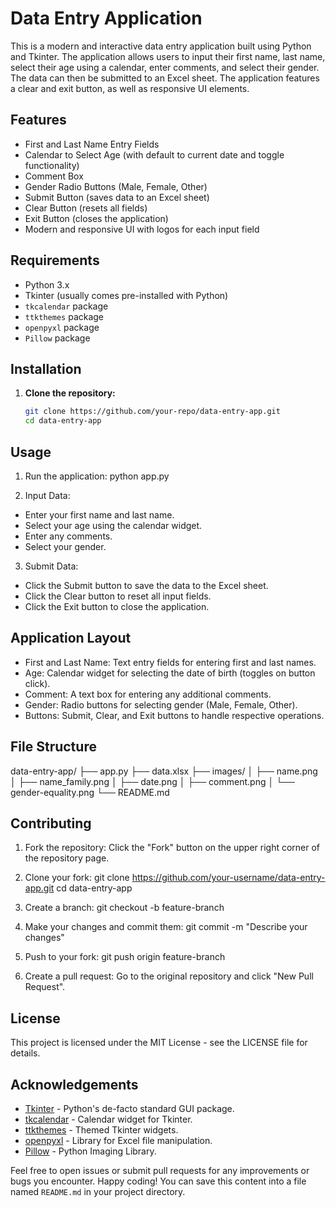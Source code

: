 # Data Entry Application

This is a modern and interactive data entry application built using Python and Tkinter. The application allows users to input their first name, last name, select their age using a calendar, enter comments, and select their gender. The data can then be submitted to an Excel sheet. The application features a clear and exit button, as well as responsive UI elements.

## Features

- First and Last Name Entry Fields
- Calendar to Select Age (with default to current date and toggle functionality)
- Comment Box
- Gender Radio Buttons (Male, Female, Other)
- Submit Button (saves data to an Excel sheet)
- Clear Button (resets all fields)
- Exit Button (closes the application)
- Modern and responsive UI with logos for each input field

## Requirements

- Python 3.x
- Tkinter (usually comes pre-installed with Python)
- `tkcalendar` package
- `ttkthemes` package
- `openpyxl` package
- `Pillow` package

## Installation

1. **Clone the repository:**
   ```sh
   git clone https://github.com/your-repo/data-entry-app.git
   cd data-entry-app

## Usage

1. Run the application:
    python app.py

2. Input Data:
- Enter your first name and last name.
- Select your age using the calendar widget.
- Enter any comments.
- Select your gender.

3. Submit Data:
- Click the Submit button to save the data to the Excel sheet.
- Click the Clear button to reset all input fields.
- Click the Exit button to close the application.

## Application Layout

- First and Last Name: Text entry fields for entering first and last names.
- Age: Calendar widget for selecting the date of birth (toggles on button click).
- Comment: A text box for entering any additional comments.
- Gender: Radio buttons for selecting gender (Male, Female, Other).
- Buttons: Submit, Clear, and Exit buttons to handle respective operations.

## File Structure

data-entry-app/
├── app.py
├── data.xlsx
├── images/
│   ├── name.png
│   ├── name_family.png
│   ├── date.png
│   ├── comment.png
│   └── gender-equality.png
└── README.md

## Contributing

1. Fork the repository:
Click the "Fork" button on the upper right corner of the repository page.

2. Clone your fork:
git clone https://github.com/your-username/data-entry-app.git
cd data-entry-app

3. Create a branch:
git checkout -b feature-branch

4. Make your changes and commit them:
git commit -m "Describe your changes"

5. Push to your fork:
git push origin feature-branch

6. Create a pull request:
Go to the original repository and click "New Pull Request".

## License
This project is licensed under the MIT License - see the LICENSE file for details.

## Acknowledgements
* [Tkinter](https://docs.python.org/3/library/tkinter.html) - Python's de-facto standard GUI package.
* [tkcalendar](https://pypi.org/project/tkcalendar/) - Calendar widget for Tkinter.
* [ttkthemes](https://github.com/TkinterEP/ttkthemes) - Themed Tkinter widgets.
* [openpyxl](https://openpyxl.readthedocs.io/en/stable/) - Library for Excel file manipulation.
* [Pillow](https://python-pillow.org/) - Python Imaging Library.

Feel free to open issues or submit pull requests for any improvements or bugs you encounter. Happy coding!
You can save this content into a file named `README.md` in your project directory.
